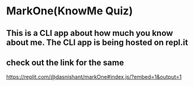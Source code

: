 # MarkOne(KnowMe Quiz)

## This is a CLI app about how much you know about me. The CLI app is being hosted on repl.it

## check out the link for the same

https://replit.com/@dasnishant/markOne#index.js/?embed=1&output=1

